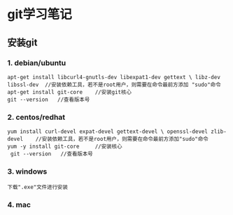 # git学习笔记
## 安装git
### 1. debian/ubuntu
    apt-get install libcurl4-gnutls-dev libexpat1-dev gettext \ libz-dev libssl-dev  //安装依赖工具，若不是root用户，则需要在命令最前方添加 "sudo"命令 
    apt-get install git-core    //安装git核心   
    git --version   //查看版本号    
### 2. centos/redhat
    yum install curl-devel expat-devel gettext-devel \ openssl-devel zlib-devel    //安装依赖工具，若不是root用户，则需要在命令最前方添加"sudo"命令     
    yum -y install git-core     //安装核心      
     git --version   //查看版本号   
### 3. windows
    下载".exe"文件进行安装
### 4. mac
[foo]: http://sourceforge.net/projects/git-osx-installer/ "下载gui图像安装程序"
